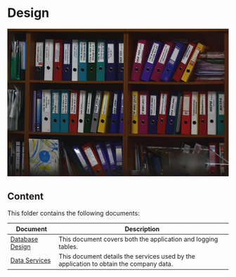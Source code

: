 # Design

![Splash](splash.jpg)

## Content

This folder contains the following documents:

| Document                       | Description                                                                             |
|--------------------------------|-----------------------------------------------------------------------------------------|
| [Database Design](database.md) | This document covers both the application and logging tables.                           |
| [Data Services](service.md)    | This document details the services used by the application to obtain the company data.  |
